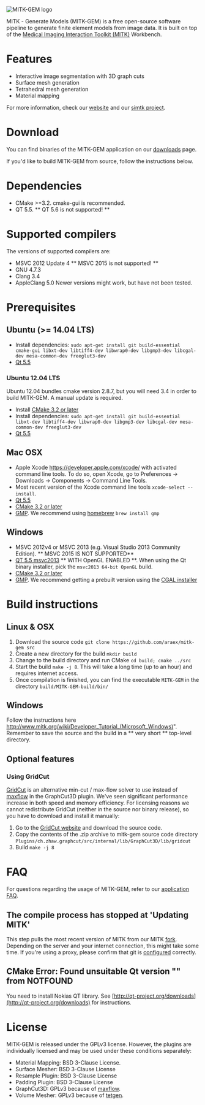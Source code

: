 ![MITK-GEM logo](https://github.com/araex/mitk-gem/blob/master/mitk_gem.png)

MITK - Generate Models (MITK-GEM) is a free open-source software pipeline to generate finite element models from image data. 
It is built on top of the [Medical Imaging Interaction Toolkit (MITK)](http://mitk.org/wiki/MITK) Workbench.

# Features
- Interactive image segmentation with 3D graph cuts
- Surface mesh generation
- Tetrahedral mesh generation
- Material mapping

For more information, check our [website](http://araex.github.io/mitk-gem-site/) and our [simtk project](https://simtk.org/home/mitk-gem).

# Download
You can find binaries of the MITK-GEM application on our [downloads](https://simtk.org/project/xml/downloads.xml?group_id=1063) page.

If you'd like to build MITK-GEM from source, follow the instructions below.

# Dependencies
- CMake >=3.2. cmake-gui is recommended.
- QT 5.5. ** QT 5.6 is not supported! **

# Supported compilers
The versions of supported compilers are:
- MSVC 2012 Update 4 ** MSVC 2015 is not supported! **
- GNU 4.7.3
- Clang 3.4
- AppleClang 5.0
Newer versions might work, but have not been tested.

# Prerequisites
## Ubuntu (>= 14.04 LTS)
- Install dependencies: `sudo apt-get install git build-essential cmake-gui libxt-dev libtiff4-dev libwrap0-dev libgmp3-dev libcgal-dev mesa-common-dev freeglut3-dev`
- [Qt 5.5](http://download.qt.io/archive/qt/5.5/)

### Ubuntu 12.04 LTS
Ubuntu 12.04 bundles cmake version 2.8.7, but you will need 3.4 in order to build MITK-GEM. A manual update is required.
- Install [CMake 3.2 or later](http://www.cmake.org/download/)
- Install dependencies: `sudo apt-get install git build-essential libxt-dev libtiff4-dev libwrap0-dev libgmp3-dev libcgal-dev mesa-common-dev freeglut3-dev`
- [Qt 5.5](http://download.qt.io/archive/qt/5.5/)

## Mac OSX
- Apple Xcode https://developer.apple.com/xcode/ with activated command line tools. To do so, open Xcode, go to Preferences -> Downloads -> Components -> Command Line Tools.
- Most recent version of the Xcode command line tools `xcode-select --install`.
- [Qt 5.5](http://download.qt.io/archive/qt/5.5/)
- [CMake 3.2 or later](http://www.cmake.org/download/)
- [GMP](https://gmplib.org/#DOWNLOAD). We recommend using [homebrew](http://brew.sh/) `brew install gmp`

## Windows
- MSVC 2012v4 or MSVC 2013 (e.g. Visual Studio 2013 Community Edition). ** MSVC 2015 IS NOT SUPPORTED**
- [QT 5.5 msvc2013](http://download.qt.io/archive/qt/5.5/) ** WITH OpenGL ENABLED **. When using the Qt binary installer, pick the `msvc2013 64-bit OpenGL` build.
- [CMake 3.2 or later](http://www.cmake.org/download/)
- [GMP](https://gmplib.org/#DOWNLOAD). We recommend getting a prebuilt version using the [CGAL installer](https://github.com/CGAL/cgal/releases/download/releases%2FCGAL-4.9/CGAL-4.9-Setup.exe)

# Build instructions
## Linux & OSX
1. Download the source code `git clone https://github.com/araex/mitk-gem src`
2. Create a new directory for the build `mkdir build`
3. Change to the build directory and run CMake `cd build; cmake ../src`
4. Start the build `make -j 8`. This will take a long time (up to an hour) and requires internet access.
5. Once compilation is finished, you can find the executable `MITK-GEM` in the directory `build/MITK-GEM-build/bin/`

## Windows
Follow the instructions here http://www.mitk.org/wiki/Developer_Tutorial_(Microsoft_Windows)".
Remember to save the source and the build in a ** very short ** top-level directory.

## Optional features
### Using GridCut
[GridCut](http://www.gridcut.com/) is an alternative min-cut / max-flow solver to use instead of [maxflow](https://pub.ist.ac.at/~vnk/software.html) in the GraphCut3D plugin. We've seen significant performance increase  in both speed and memory efficiency. For licensing reasons we cannot redistribute GridCut (neither in the source nor binary release), so you have to download and install it manually:
1. Go to the [GridCut website](http://www.gridcut.com/) and download the source code.
2. Copy the contents of the .zip archive to mitk-gem source code directory `Plugins/ch.zhaw.graphcut/src/internal/lib/GraphCut3D/lib/gridcut`
3. Build `make -j 8`

# FAQ
For questions regarding the usage of MITK-GEM, refer to our [application FAQ](http://araex.github.io/mitk-gem-site/#faq).
## The compile process has stopped at 'Updating MITK'
This step pulls the most recent version of MITK from our MITK [fork](https://github.com/araex/mitk). 
Depending on the server and your internet connection, this might take some time. 
If you're using a proxy, please confirm that git is [configured](http://stackoverflow.com/questions/783811/getting-git-to-work-with-a-proxy-server) correctly.

## CMake Error: Found unsuitable Qt version "" from NOTFOUND
You need to install Nokias QT library. See [http://qt-project.org/downloads](http://qt-project.org/downloads) for instructions.

# License
MITK-GEM is released under the GPLv3 license. However, the plugins are individually licensed and may be used under these conditions separately:
- Material Mapping: BSD 3-Clause License.
- Surface Mesher: BSD 3-Clause License
- Resample Plugin: BSD 3-Clause License
- Padding Plugin: BSD 3-Clause License
- GraphCut3D: GPLv3 because of [maxflow](https://pub.ist.ac.at/~vnk/software.html).
- Volume Mesher: GPLv3 because of [tetgen](http://wias-berlin.de/software/tetgen/).

